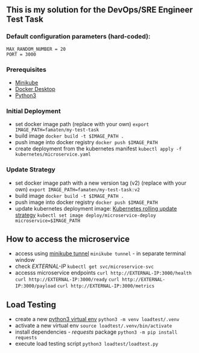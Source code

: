 ## This is my solution for the DevOps/SRE Engineer Test Task

### Default configuration parameters (hard-coded):

```
MAX_RANDOM_NUMBER = 20
PORT = 3000
```

### Prerequisites

- [Minikube](https://minikube.sigs.k8s.io/docs/start/)
- [Docker Desktop](https://www.docker.com/products/docker-desktop/)
- [Python3](https://www.python.org/downloads/)

### Initial Deployment

- set docker image path (replace with your own)
  `export IMAGE_PATH=famaten/my-test-task`
- build image
  `docker build -t $IMAGE_PATH .`
- push image into docker registry
  `docker push $IMAGE_PATH`
- create deployment from the kubernetes manifest
  `kubectl apply -f kubernetes/microservice.yaml`

### Update Strategy

- set docker image path with a new version tag (v2) (replace with your own)
  `export IMAGE_PATH=famaten/my-test-task:v2`
- build image
  `docker build -t $IMAGE_PATH .`
- push image into docker registry
  `docker push $IMAGE_PATH`
- update kubernetes deployment image: [Kubernetes rolling update strategy](https://kubernetes.io/docs/tutorials/kubernetes-basics/update/update-intro/)
  `kubectl set image deploy/microservice-deploy microservice=$IMAGE_PATH`

## How to access the microservice

- access using [minikube tunnel](https://minikube.sigs.k8s.io/docs/handbook/accessing/)
  `minikube tunnel` - in separate terminal window
- check _EXTERNAL-IP_
  `kubectl get svc/microservice-svc`
- accesss microservice endpoints
  `curl http://EXTERNAL-IP:3000/health`
  `curl http://EXTERNAL-IP:3000/ready`
  `curl http://EXTERNAL-IP:3000/payload`
  `curl http://EXTERNAL-IP:3000/metrics`

## Load Testing

- create a new [python3 virtual env](https://packaging.python.org/en/latest/guides/installing-using-pip-and-virtual-environments/)
  `python3 -m venv loadtest/.venv`
- activate a new virtual env
  `source loadtest/.venv/bin/activate`
- install dependencies - _requests_ package
  `python3 -m pip install requests`
- execute load testing script
  `python3 loadtest/loadtest.py`

